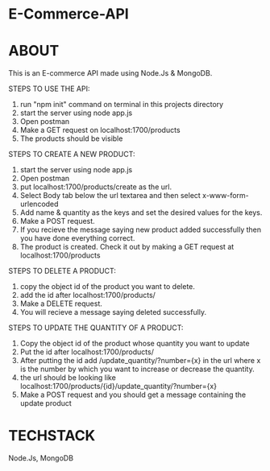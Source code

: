 # E-Commerce-API



# ABOUT
This is an E-commerce API made using Node.Js & MongoDB. 

STEPS TO USE THE API:
1) run "npm init" command on terminal in this projects directory
2) start the server using node app.js
3) Open postman
4) Make a GET request on localhost:1700/products
5) The products should be visible

STEPS TO CREATE A NEW PRODUCT: 
1) start the server using node app.js
2) Open postman
3) put localhost:1700/products/create as the url. 
4) Select Body tab below the url textarea and then select x-www-form-urlencoded
5) Add name & quantity as the keys and set the desired values for the keys.
6) Make a POST request.
7) If you recieve the message saying new product added successfully then you have done everything correct.
8) The product is created. Check it out by making a GET request at localhost:1700/products

STEPS TO DELETE A PRODUCT:
1) copy the object id of the product you want to delete.
2) add the id after localhost:1700/products/
3) Make a DELETE request.
4) You will recieve a message saying deleted successfully.

STEPS TO UPDATE THE QUANTITY OF A PRODUCT:
1) Copy the object id of the product whose quantity you want to update
2) Put the id after localhost:1700/products/
3) After putting the id add /update_quantity/?number={x} in the url where x is the number by which you want to increase or decrease the quantity.
4) the url should be looking like localhost:1700/products/{id}/update_quantity/?number={x}
5) Make a POST request and you should get a message containing the update product


# TECHSTACK
Node.Js, MongoDB
